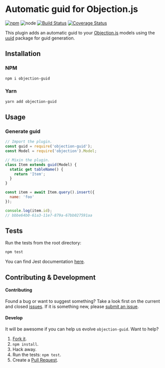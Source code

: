 # Automatic guid for Objection.js

[![npm](https://img.shields.io/npm/v/objection-guid.svg?style=flat-square)](https://npmjs.org/package/objection-guid)
![node](https://img.shields.io/node/v/objection-guid.svg?style=flat-square)
[![Build Status](https://img.shields.io/travis/seegno/objection-guid/master.svg?style=flat-square)](https://travis-ci.org/seegno/objection-guid)
[![Coverage Status](https://img.shields.io/coveralls/seegno/objection-guid/master.svg?style=flat-square)](https://coveralls.io/github/seegno/objection-guid?branch=master)

This plugin adds an automatic guid to your [Objection.js](https://github.com/Vincit/objection.js/) models using the [uuid](https://github.com/kelektiv/node-uuid) package for guid generation.

## Installation

### NPM

```sh
npm i objection-guid
```

### Yarn

```sh
yarn add objection-guid
```

## Usage

### Generate guid

```js
// Import the plugin.
const guid = require('objection-guid');
const Model = require('objection').Model;

// Mixin the plugin.
class Item extends guid(Model) {
  static get tableName() {
    return 'Item';
  }
}

const item = await Item.query().insert({
  name: 'foo'
});

console.log(item.id);
// bbbe64b0-61a3-11e7-879a-67bb027591aa
```

## Tests

Run the tests from the root directory:

```sh
npm test
```

You can find Jest documentation [here](https://facebook.github.io/jest/docs/getting-started.html).

## Contributing & Development

#### Contributing

Found a bug or want to suggest something? Take a look first on the current and closed [issues](https://github.com/seegno/objection-guid/issues). If it is something new, please [submit an issue](https://github.com/seegno/objection-guid/issues/new).

#### Develop

It will be awesome if you can help us evolve `objection-guid`. Want to help?

1. [Fork it](https://github.com/seegno/objection-guid).
2. `npm install`.
3. Hack away.
4. Run the tests: `npm test`.
5. Create a [Pull Request](https://github.com/seegno/objection-guid/compare).
